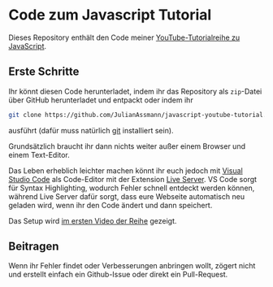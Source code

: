 # Code zum Javascript Tutorial

Dieses Repository enthält den Code meiner [YouTube-Tutorialreihe zu JavaScript](https://www.youtube.com/watch?v=KiI9pUzx98w&list=PLFrEKxgBmsV8IgxZP56tlXZ1inlJLqf8w&index=1). 

## Erste Schritte

Ihr könnt diesen Code herunterladet, indem ihr das Repository als `zip`-Datei über GitHub herunterladet und entpackt oder indem ihr

```bash
git clone https://github.com/JulianAssmann/javascript-youtube-tutorial.git
```

ausführt (dafür muss natürlich [git](https://git-scm.com/) installiert sein).

Grundsätzlich braucht ihr dann nichts weiter außer einem Browser und einem Text-Editor.

Das Leben erheblich leichter machen könnt ihr euch jedoch mit [Visual Studio Code](https://code.visualstudio.com/) als Code-Editor mit der Extension [Live Server](https://marketplace.visualstudio.com/items?itemName=ritwickdey.LiveServer). VS Code sorgt für Syntax Highlighting, wodurch Fehler schnell entdeckt werden können, während Live Server dafür sorgt, dass eure Webseite automatisch neu geladen wird, wenn ihr den Code ändert und dann speichert.

Das Setup wird [im ersten Video der Reihe](https://www.youtube.com/watch?v=KiI9pUzx98w) gezeigt.

## Beitragen

Wenn ihr Fehler findet oder Verbesserungen anbringen wollt, zögert nicht und erstellt einfach ein Github-Issue oder direkt ein Pull-Request.
